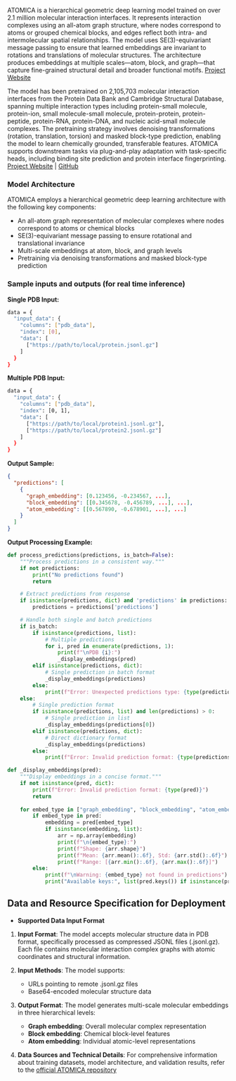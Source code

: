 <!-- DO NOT CHANGE MARKDOWN HEADERS. IF CHANGED, MODEL CARD MAY BE REJECTED BY A REVIEWER -->

<!-- `description.md` is required. -->

ATOMICA is a hierarchical geometric deep learning model trained on over 2.1 million molecular interaction interfaces. It represents interaction complexes using an all-atom graph structure, where nodes correspond to atoms or grouped chemical blocks, and edges reflect both intra- and intermolecular spatial relationships. The model uses SE(3)-equivariant message passing to ensure that learned embeddings are invariant to rotations and translations of molecular structures. The architecture produces embeddings at multiple scales—atom, block, and graph—that capture fine-grained structural detail and broader functional motifs. [Project Website](https://zitniklab.hms.harvard.edu/projects/ATOMICA/)

The model has been pretrained on 2,105,703 molecular interaction interfaces from the Protein Data Bank and Cambridge Structural Database, spanning multiple interaction types including protein-small molecule, protein-ion, small molecule-small molecule, protein-protein, protein-peptide, protein-RNA, protein-DNA, and nucleic acid-small molecule complexes. The pretraining strategy involves denoising transformations (rotation, translation, torsion) and masked block-type prediction, enabling the model to learn chemically grounded, transferable features. ATOMICA supports downstream tasks via plug-and-play adaptation with task-specific heads, including binding site prediction and protein interface fingerprinting. [Project Website](https://zitniklab.hms.harvard.edu/projects/ATOMICA/) | [GitHub](https://github.com/mims-harvard/ATOMICA/tree/main)



### Model Architecture
ATOMICA employs a hierarchical geometric deep learning architecture with the following key components:
- An all-atom graph representation of molecular complexes where nodes correspond to atoms or chemical blocks
- SE(3)-equivariant message passing to ensure rotational and translational invariance
- Multi-scale embeddings at atom, block, and graph levels
- Pretraining via denoising transformations and masked block-type prediction

### Sample inputs and outputs (for real time inference)

**Single PDB Input:**
```bash
data = {
  "input_data": {
    "columns": ["pdb_data"],
    "index": [0],
    "data": [
      ["https://path/to/local/protein.jsonl.gz"]
    ]
  }
}
```

**Multiple PDB Input:**
```bash
data = {
  "input_data": {
    "columns": ["pdb_data"],
    "index": [0, 1],
    "data": [
      ["https://path/to/local/protein1.jsonl.gz"],
      ["https://path/to/local/protein2.jsonl.gz"]
    ]
  }
}
```

**Output Sample:**
```json
{
  "predictions": [
    {
      "graph_embedding": [0.123456, -0.234567, ...],
      "block_embedding": [[0.345678, -0.456789, ...], ...],
      "atom_embedding": [[0.567890, -0.678901, ...], ...]
    }
  ]
}
```

**Output Processing Example:**
```python
def process_predictions(predictions, is_batch=False):
    """Process predictions in a consistent way."""
    if not predictions:
        print("No predictions found")
        return

    # Extract predictions from response
    if isinstance(predictions, dict) and 'predictions' in predictions:
        predictions = predictions['predictions']

    # Handle both single and batch predictions
    if is_batch:
        if isinstance(predictions, list):
            # Multiple predictions
            for i, pred in enumerate(predictions, 1):
                print(f"\nPDB {i}:")
                _display_embeddings(pred)
        elif isinstance(predictions, dict):
            # Single prediction in batch format
            _display_embeddings(predictions)
        else:
            print(f"Error: Unexpected predictions type: {type(predictions)}")
    else:
        # Single prediction format
        if isinstance(predictions, list) and len(predictions) > 0:
            # Single prediction in list
            _display_embeddings(predictions[0])
        elif isinstance(predictions, dict):
            # Direct dictionary format
            _display_embeddings(predictions)
        else:
            print(f"Error: Invalid prediction format: {type(predictions)}")

def _display_embeddings(pred):
    """Display embeddings in a concise format."""
    if not isinstance(pred, dict):
        print(f"Error: Invalid prediction format: {type(pred)}")
        return
        
    for embed_type in ["graph_embedding", "block_embedding", "atom_embedding"]:
        if embed_type in pred:
            embedding = pred[embed_type]
            if isinstance(embedding, list):
                arr = np.array(embedding)
                print(f"\n{embed_type}:")
                print(f"Shape: {arr.shape}")
                print(f"Mean: {arr.mean():.6f}, Std: {arr.std():.6f}")
                print(f"Range: [{arr.min():.6f}, {arr.max():.6f}]")
        else:
            print(f"\nWarning: {embed_type} not found in predictions")
            print("Available keys:", list(pred.keys()) if isinstance(pred, dict) else "Not a dictionary")
```

## Data and Resource Specification for Deployment
* **Supported Data Input Format** 

1. **Input Format**: The model accepts molecular structure data in PDB format, specifically processed as compressed JSONL files (.jsonl.gz). Each file contains molecular interaction complex graphs with atomic coordinates and structural information.

2. **Input Methods**: The model supports:
   - URLs pointing to remote .jsonl.gz files
   - Base64-encoded molecular structure data

3. **Output Format**: The model generates multi-scale molecular embeddings in three hierarchical levels:
   - **Graph embedding**: Overall molecular complex representation
   - **Block embedding**: Chemical block-level features  
   - **Atom embedding**: Individual atomic-level representations

4. **Data Sources and Technical Details**: For comprehensive information about training datasets, model architecture, and validation results, refer to the [official ATOMICA repository](https://github.com/mims-harvard/ATOMICA/tree/main)